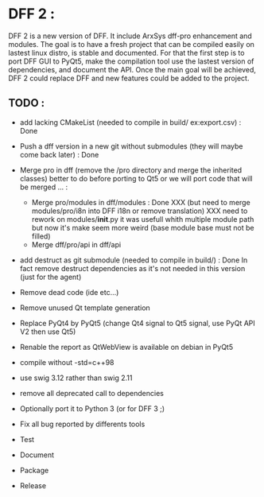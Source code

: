 DFF 2 : 
=======

DFF 2 is a new version of DFF. It include ArxSys dff-pro enhancement and modules.
The goal is to have a fresh project that can be compiled easily on lastest linux distro, is stable and documented. 
For that the first step is to port DFF GUI to PyQt5, make the compilation tool use the lastest version of dependencies, and document the API. 
Once the main goal will be achieved, DFF 2 could replace DFF and new features could be added to the project.

TODO :  
------

- add lacking CMakeList (needed to compile in build/ ex:export.csv) : Done

- Push a dff version in a new git without submodules (they will maybe come back later) : Done

- Merge pro in dff (remove the /pro directory and merge the inherited classes) better to do before porting to Qt5 or we will port code that will be merged ... :
  * Merge pro/modules in dff/modules : Done
    XXX (but need to merge modules/pro/i8n into DFF i18n or remove translation)
    XXX need to rework on modules/__init__.py it was usefull whith multiple module path but now it's make seem more weird (base module base must not be filled)
  * Merge dff/pro/api in dff/api

- add destruct as git submodule (needed to compile in build/) : Done
  In fact remove destruct dependencies as it's not needed in this version (just for the agent)

- Remove dead code (ide etc...)
- Remove unused Qt template generation
- Replace PyQt4 by PyQt5 (change Qt4 signal to Qt5 signal, use PyQt API V2 then use Qt5)
- Renable the report as QtWebView is available on debian in PyQt5


- compile without -std=c++98
- use swig 3.12 rather than swig 2.11
- remove all deprecated call to dependencies 
- Optionally port it to Python 3 (or for DFF 3 ;)
- Fix all bug reported by differents tools
- Test 
- Document
- Package
- Release 
